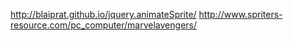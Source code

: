 http://blaiprat.github.io/jquery.animateSprite/
http://www.spriters-resource.com/pc_computer/marvelavengers/
